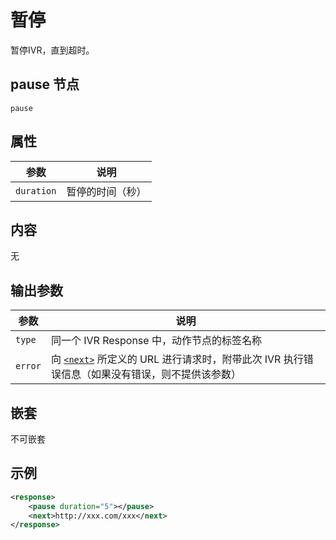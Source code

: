 # 暂停
<!-- toc -->

暂停IVR，直到超时。

## pause 节点
```
pause
```

## 属性
参数            | 说明                   
--------------- | -----------------------
`duration`       | 暂停的时间（秒）

## 内容
无

## 输出参数
参数            | 说明                   
--------------- | -----------------------
`type`          | 同一个 IVR Response 中，动作节点的标签名称
`error`         | 向 [`<next>`](./next.md) 所定义的 URL 进行请求时，附带此次 IVR 执行错误信息（如果没有错误，则不提供该参数）

## 嵌套
不可嵌套

## 示例

```xml
<response>
    <pause duration="5"></pause>
    <next>http://xxx.com/xxx</next>
</response>
```    

